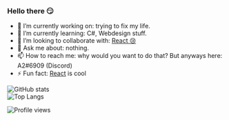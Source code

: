 ### Hello there 😏


- 🔭 I’m currently working on: trying to fix my life.
- 🌱 I’m currently learning: C#, Webdesign stuff.
- 👯 I’m looking to collaborate with: [React 😢](https://github.com/reactdev1337)
- 💬 Ask me about: nothing.
- 📫 How to reach me: why would you want to do that? But anyways here: A2#6909 (Discord)
- ⚡ Fun fact: [React](https://github.com/reactdev1337) is cool

![GitHub stats](https://github-readme-stats.vercel.app/api?username=A2uma0&show_icons=true&theme=react)
<br>
![Top Langs](https://github-readme-stats.vercel.app/api/top-langs/?username=A2uma0&layout=compact&theme=react)

![Profile views](https://gpvc.arturio.dev/A2uma0)
